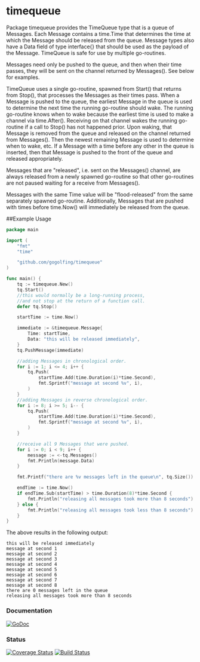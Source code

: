 # timequeue
Package timequeue provides the TimeQueue type that is a queue of Messages.
Each Message contains a time.Time that determines the time at which the Message
should be released from the queue.
Message types also have a Data field of type interface{} that should be used
as the payload of the Message.
TimeQueue is safe for use by multiple go-routines.

Messages need only be pushed to the queue, and then when their time passes,
they will be sent on the channel returned by Messages().
See below for examples.

TimeQueue uses a single go-routine, spawned from Start() that returns from Stop(),
that processes the Messages as their times pass.
When a Message is pushed to the queue, the earliest Message in the queue is
used to determine the next time the running go-routine should wake.
The running go-routine knows when to wake because the earliest time is used
to make a channel via time.After(). Receiving on that channel wakes the
running go-routine if a call to Stop() has not happened prior.
Upon waking, that Message is removed from the queue and released on the channel
returned from Messages().
Then the newest remaining Message is used to determine when to wake, etc.
If a Message with a time before any other in the queue is inserted, then that
Message is pushed to the front of the queue and released appropriately.

Messages that are "released", i.e. sent on the Messages() channel, are always
released from a newly spawned go-routine so that other go-routines are not
paused waiting for a receive from Messages().

Messages with the same Time value will be "flood-released" from the same
separately spawned go-routine.
Additionally, Messages that are pushed with times before time.Now() will
immediately be released from the queue.

##Example Usage
```go
package main

import (
	"fmt"
	"time"

	"github.com/gogolfing/timequeue"
)

func main() {
	tq := timequeue.New()
	tq.Start()
	//this would normally be a long-running process,
	//and not stop at the return of a function call.
	defer tq.Stop()

	startTime := time.Now()

	immediate := &timequeue.Message{
		Time: startTime,
		Data: "this will be released immediately",
	}
	tq.PushMessage(immediate)

	//adding Messages in chronological order.
	for i := 1; i <= 4; i++ {
		tq.Push(
			startTime.Add(time.Duration(i)*time.Second),
			fmt.Sprintf("message at second %v", i),
		)
	}
	//adding Messages in reverse chronological order.
	for i := 8; i >= 5; i-- {
		tq.Push(
			startTime.Add(time.Duration(i)*time.Second),
			fmt.Sprintf("message at second %v", i),
		)
	}

	//receive all 9 Messages that were pushed.
	for i := 0; i < 9; i++ {
		message := <-tq.Messages()
		fmt.Println(message.Data)
	}

	fmt.Printf("there are %v messages left in the queue\n", tq.Size())

	endTime := time.Now()
	if endTime.Sub(startTime) > time.Duration(8)*time.Second {
		fmt.Println("releasing all messages took more than 8 seconds")
	} else {
		fmt.Println("releasing all messages took less than 8 seconds")
	}
}
```

The above results in the following output:
```
this will be released immediately
message at second 1
message at second 2
message at second 3
message at second 4
message at second 5
message at second 6
message at second 7
message at second 8
there are 0 messages left in the queue
releasing all messages took more than 8 seconds
```

### Documentation
[![GoDoc](https://godoc.org/github.com/gogolfing/timequeue?status.svg)](https://godoc.org/github.com/gogolfing/timequeue)

### Status
[![Coverage Status](https://coveralls.io/repos/gogolfing/timequeue/badge.svg?branch=master&service=github)](https://coveralls.io/github/gogolfing/timequeue?branch=master)
[![Build Status](https://travis-ci.org/gogolfing/timequeue.svg)](https://travis-ci.org/gogolfing/timequeue)
